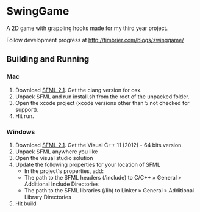SwingGame
=========

A 2D game with grappling hooks made for my third year project.

Follow development progress at http://timbrier.com/blogs/swinggame/


## Building and Running
### Mac
1. Download [SFML 2.1](http://sfml-dev.org/download/sfml/2.1/). Get the clang version for osx.
2. Unpack SFML and run install.sh from the root of the unpacked folder.
3. Open the xcode project (xcode versions other than 5 not checked for support).
4. Hit run.
### Windows
1. Download [SFML 2.1](http://sfml-dev.org/download/sfml/2.1/). Get the Visual C++ 11 (2012) - 64 bits version.
2. Unpack SFML anywhere you like
3. Open the visual studio solution
4. Update the following properties for your location of SFML
	- In the project's properties, add:
	- The path to the SFML headers (<sfml-install-path>/include) to C/C++ » General » Additional Include Directories
	- The path to the SFML libraries (<sfml-install-path>/lib) to Linker » General » Additional Library Directories
5. Hit build
